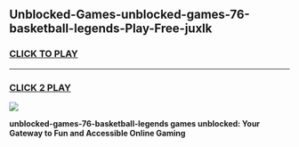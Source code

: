 
## Unblocked-Games-unblocked-games-76-basketball-legends-Play-Free-juxlk
<h3>
<a href="https://premium76.site?title=unblocked-games-76-basketball-legends&ref=22A">CLICK TO PLAY</a></h3>
<hr>

<h3>
<a href="https://premium76.site?title=unblocked-games-76-basketball-legends&ref=22A">CLICK 2 PLAY</a>
  
</h3>

<a href="https://premium76.site?title=unblocked-games-76-basketball-legends&ref=22A"><img src="https://clearcache.store/games.png"></a>


**unblocked-games-76-basketball-legends games unblocked: Your Gateway to Fun and Accessible Online Gaming**
